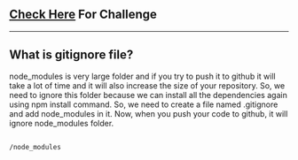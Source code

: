 ## [Check Here](http://codexam.vercel.app/docs/node/node9) For Challenge


**********

 
 ## What is gitignore file?




 node_modules is very large folder and if you try to push it to github it will take a lot of time and it will also increase the size of your repository. So, we need to ignore this folder because we can install all the dependencies again using npm install command. So, we need to create a file named .gitignore and add node_modules in it. Now, when you push your code to github, it will ignore node_modules folder.

 ```bash filename=".gitignore"

 /node_modules

 ```

  